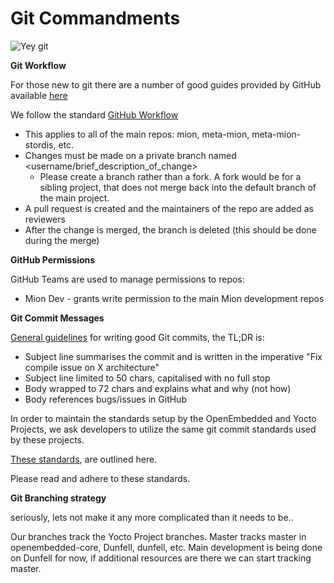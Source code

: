 # Git Commandments

![Yey git](https://imgs.xkcd.com/comics/git.png  "git")

**Git Workflow**

For those new to git there are a number of good guides provided by GitHub available [here](https://guides.github.com/)

We follow the standard [GitHub Workflow](https://guides.github.com/introduction/flow/)
- This applies to all of the main repos: mion, meta-mion, meta-mion-stordis, etc.
- Changes must be made on a private branch named <username/brief_description_of_change>
    * Please create a branch rather than a fork. A fork would be for a sibling project, that does not merge back into the default branch of the main project.
- A pull request is created and the maintainers of the repo are added as reviewers
- After the change is merged, the branch is deleted (this should be done during the merge)

**GitHub Permissions**

GitHub Teams are used to manage permissions to repos:

- Mion Dev - grants write permission to the main Mion development repos

**Git Commit Messages** 

[General guidelines](https://chris.beams.io/posts/git-commit/#seven-rules) for writing good Git commits, the TL;DR is:
- Subject line summarises the commit and is written in the imperative "Fix compile issue on X architecture"
- Subject line limited to 50 chars, capitalised with no full stop
- Body wrapped to 72 chars and explains what and why (not how)
- Body references bugs/issues in GitHub

In order to maintain the standards setup by the OpenEmbedded and Yocto Projects, we ask developers to utilize the same git commit standards used by these projects.

[These standards](http://www.openembedded.org/wiki/Commit_Patch_Message_Guidelines), are outlined here.

Please read and adhere to these standards.

**Git Branching strategy**

seriously, lets not make it any more complicated than it needs to be.. 

Our branches track the Yocto Project branches. Master tracks master in openembedded-core, Dunfell, dunfell, etc. Main development is being done on Dunfell for now, if additional resources are there we can start tracking master.
